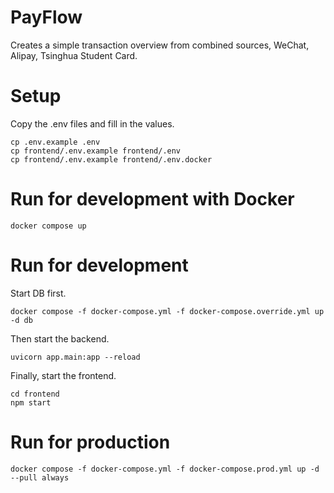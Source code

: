 # PayFlow
Creates a simple transaction overview from combined sources, WeChat, Alipay, Tsinghua Student Card.

# Setup
Copy the .env files and fill in the values.
```
cp .env.example .env
cp frontend/.env.example frontend/.env
cp frontend/.env.example frontend/.env.docker
```

# Run for development with Docker
```
docker compose up
```
# Run for development
Start DB first.
```
docker compose -f docker-compose.yml -f docker-compose.override.yml up -d db
```
Then start the backend.
```
uvicorn app.main:app --reload
```
Finally, start the frontend.
```
cd frontend
npm start
```

# Run for production
```
docker compose -f docker-compose.yml -f docker-compose.prod.yml up -d --pull always
```

